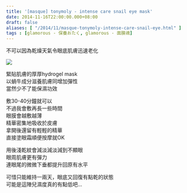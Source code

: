 ```yaml
---
title: '[masque] tonymoly - intense care snail eye mask'
date: 2014-11-16T22:00:00.000+08:00
draft: false
aliases: [ "/2014/11/masque-tonymoly-intense-care-snail-eye.html" ]
tags : [glamorous - 保養おたく, glamorous - 面膜魂]
---
```


不可以因為乾燥天氣令眼底肌膚迅速老化  

![](/images/tonymolysnaileye.jpg)

緊貼肌膚的厚厚hydrogel mask  
以蝸牛成分滋養肌膚同增加彈性  
當然少不了能保濕功效  
  
敷30-40分鐘就可以  
不過我會敷再長一些時間  
眼膜會越敷越薄  
精華密集地吸收於皮膚  
拿開後還留有輕輕的精華  
直接塗眼霜順便按摩就OK  
  
用後淺乾紋會減淡減淡減到不顯眼  
眼周肌膚更有彈力  
連眼尾的微微下垂都提升回原有水平  
  
可惜只能維持一兩天，眼底又回復有點乾的狀態  
可能是這陣兒濕度真的有點低吧...
